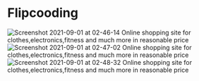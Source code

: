 # Flipcooding
![Screenshot 2021-09-01 at 02-46-14 Online shopping site for clothes,electronics,fitness and much more in reasonable price ](https://user-images.githubusercontent.com/89276294/131580420-203351da-b409-4e0f-b4b2-c4dca729c2e7.png)
![Screenshot 2021-09-01 at 02-47-02 Online shopping site for clothes,electronics,fitness and much more in reasonable price ](https://user-images.githubusercontent.com/89276294/131580600-e5d18480-0a96-4d08-b6a5-23f1737214af.png)
![Screenshot 2021-09-01 at 02-48-32 Online shopping site for clothes,electronics,fitness and much more in reasonable price ](https://user-images.githubusercontent.com/89276294/131580772-ebc204ca-1537-4728-8245-0102b9afbf68.png)
